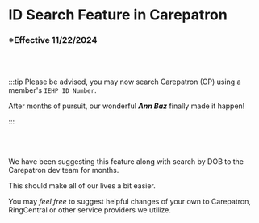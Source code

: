 # ID Search Feature in Carepatron

### \*Effective 11/22/2024

<br></br>

:::tip Please be advised, you may now search Carepatron (CP) using a member's `IEHP ID Number`.

After months of pursuit, our wonderful **_Ann Baz_** finally made it happen!

:::

<br></br>

We have been suggesting this feature along with search by DOB to the Carepatron dev team for months.

This should make all of our lives a bit easier.

You may _feel free_ to suggest helpful changes of your own to Carepatron, RingCentral or other service providers we utilize.
